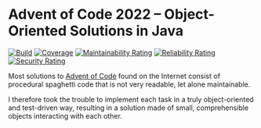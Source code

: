 # Advent of Code 2022 – Object-Oriented Solutions in Java

[![Build](https://github.com/SvenWoltmann/advent-of-code-2022/actions/workflows/build.yml/badge.svg)](https://github.com/SvenWoltmann/advent-of-code-2022/actions/workflows/build.yml)
[![Coverage](https://sonarcloud.io/api/project_badges/measure?project=SvenWoltmann_advent-of-code-2022&metric=coverage)](https://sonarcloud.io/dashboard?id=SvenWoltmann_advent-of-code-2022)
[![Maintainability Rating](https://sonarcloud.io/api/project_badges/measure?project=SvenWoltmann_advent-of-code-2022&metric=sqale_rating)](https://sonarcloud.io/dashboard?id=SvenWoltmann_advent-of-code-2022)
[![Reliability Rating](https://sonarcloud.io/api/project_badges/measure?project=SvenWoltmann_advent-of-code-2022&metric=reliability_rating)](https://sonarcloud.io/dashboard?id=SvenWoltmann_advent-of-code-2022)
[![Security Rating](https://sonarcloud.io/api/project_badges/measure?project=SvenWoltmann_advent-of-code-2022&metric=security_rating)](https://sonarcloud.io/dashboard?id=SvenWoltmann_advent-of-code-2022)

Most solutions to [Advent of Code](https://adventofcode.com/2022/) found on the Internet consist of procedural spaghetti code that is not very readable, let alone maintainable.

I therefore took the trouble to implement each task in a truly object-oriented and test-driven way, resulting in a solution made of small, comprehensible objects interacting with each other.
